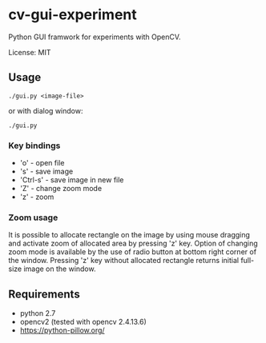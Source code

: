 
# cv-gui-experiment

Python GUI framwork for experiments with OpenCV.

License: MIT

## Usage

```./gui.py <image-file>```

or with dialog window:

```./gui.py```

### Key bindings

+ 'o' - open file
+ 's' - save image
+ 'Ctrl-s' - save image in new file
+ 'Z' - change zoom mode
+ 'z' - zoom

### Zoom usage

It is possible to allocate rectangle on the image by using mouse
dragging and activate zoom of allocated area by pressing 'z'
key. Option of changing zoom mode is available by the use of radio
button at bottom right corner of the window. Pressing 'z' key without
allocated rectangle returns initial full-size image on the window.

## Requirements

+ python 2.7
+ opencv2 (tested with opencv 2.4.13.6)
+ <https://python-pillow.org/>
